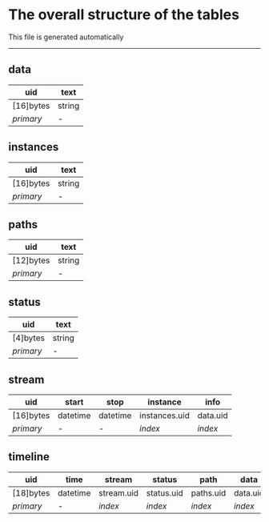 # The overall structure of the tables
This file is generated automatically

---

## data

| uid       | text   |
|-----------|--------|
| [16]bytes | string |
| _primary_ | _-_    |


## instances

| uid       | text   |
|-----------|--------|
| [16]bytes | string |
| _primary_ | _-_    |


## paths

| uid       | text   |
|-----------|--------|
| [12]bytes | string |
| _primary_ | _-_    |


## status

| uid       | text   |
|-----------|--------|
| [4]bytes  | string |
| _primary_ | _-_    |


## stream

| uid       | start    | stop     | instance      | info     |
|-----------|----------|----------|---------------|----------|
| [16]bytes | datetime | datetime | instances.uid | data.uid |
| _primary_ | _-_      | _-_      | _index_       | _index_  |


## timeline

| uid       | time     | stream     | status     | path      | data     |
|-----------|----------|------------|------------|-----------|----------|
| [18]bytes | datetime | stream.uid | status.uid | paths.uid | data.uid |
| _primary_ | _-_      | _index_    | _index_    | _index_   | _index_  |


